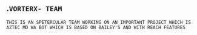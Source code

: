 ## .```VORTERX- TEAM```



```THIS IS AN SPETERCULAR TEAM WORKING ON AN IMPORTANT PROJECT WHICH IS AZTEC MD WA BOT WHICH IS BASED ON BAILEY'S AND WITH REACH FEATURES```
